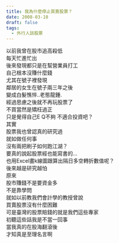 ```yaml
---
title: 我為什麼停止買賣股票？
date: 2008-03-10
draft: false
tags:
  - 外行人談股票
---
```

以前我曾在股市追高殺低  
每天忙進忙出  
後來發現都只是在幫營業員打工  
自己根本沒賺什麼錢  
尤其在號子裡發現  
鄰居的女生在號子兩三年之後  
變成白髮憔悴..老態龍鍾.  
經過思慮之後就不再玩股票了  
不買當然是矯枉過正  
只是覺得自己E Q不夠 不適合投資吧？  
其實  
股票我也曾認真的研究過  
就如做任何事  
沒有兩把刷子如何跑江湖？  
要真的說起股票經也能寫書的…  
也用Excel畫k線圖跟算出隔日多空轉折數值呢？  
後來越是研究越怕  
原來  
股市賺錢不是要資金多  
不是靠學問  
就如以前教我們會計學的教授曾說  
買賣股票沒有什麼困難  
可是臺灣的股票賠錢的就是我們這些專家  
初聽這些話我是不當一回事  
當我真的在股海翻滾後  
才知真是至理名言啊  